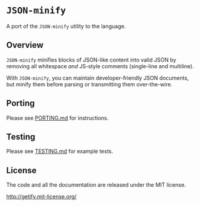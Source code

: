# `JSON-minify`

A port of the `JSON-minify` utility to the <target-language-name> language.

## Overview

`JSON-minify` minifies blocks of JSON-like content into valid JSON by removing all
whitespace *and* JS-style comments (single-line and multiline).

With `JSON-minify`, you can maintain developer-friendly JSON documents, but minify them before parsing or transmitting them over-the-wire.

## Porting

Please see [PORTING.md](PORTING.md) for instructions.

## Testing

Please see [TESTING.md](TESTING.md) for example tests.

## License

The code and all the documentation are released under the MIT license.

http://getify.mit-license.org/
